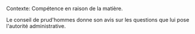 Contexte: Compétence en raison de la matière.

Le conseil de prud'hommes donne son avis sur les questions que lui pose l'autorité administrative.